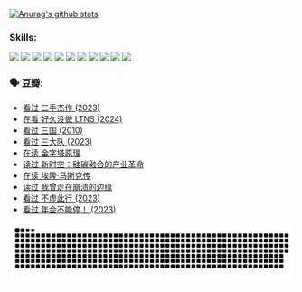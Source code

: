
[![Anurag's github stats](https://github-readme-stats.vercel.app/api?username=w940853815)](https://github.com/anuraghazra/github-readme-stats)

### Skills:

<code><img height="32" src="https://cdn.jsdelivr.net/npm/simple-icons@v5/icons/python.svg"></code>
<code><img height="32" src="https://cdn.jsdelivr.net/npm/simple-icons@v5/icons/javascript.svg"></code>
<code><img height="32" src="https://cdn.jsdelivr.net/npm/simple-icons@v5/icons/django.svg"></code>
<code><img height="32" src="https://cdn.jsdelivr.net/npm/simple-icons@v5/icons/flask.svg"></code>
<code><img height="32" src="https://cdn.jsdelivr.net/npm/simple-icons@v5/icons/vuetify.svg"></code>
<code><img height="32" src="https://cdn.jsdelivr.net/npm/simple-icons@v5/icons/git.svg"></code>
<code><img height="32" src="https://cdn.jsdelivr.net/npm/simple-icons@v5/icons/docker.svg"></code>
<code><img height="32" src="https://cdn.jsdelivr.net/npm/simple-icons@v5/icons/postgresql.svg"></code>
<code><img height="32" src="https://cdn.jsdelivr.net/npm/simple-icons@v5/icons/elasticsearch.svg"></code>
<code><img height="32" src="https://cdn.jsdelivr.net/npm/simple-icons@v5/icons/macos.svg"></code>
<code><img height="32" src="https://cdn.jsdelivr.net/npm/simple-icons@v5/icons/linux.svg"></code>

### 🗣 豆瓣:

<!-- DOUBAN-ACTIVITIES:START -->
- [看过 二手杰作‎ (2023)](https://www.douban.com/people/136069238/status/4522502716/?_i=08179099)
- [在看 好久没做 LTNS‎ (2024)](https://www.douban.com/people/136069238/status/4521969883/?_i=08179099)
- [看过 三国‎ (2010)](https://www.douban.com/people/136069238/status/4521634661/?_i=08179099)
- [看过 三大队‎ (2023)](https://www.douban.com/people/136069238/status/4510323325/?_i=08179099)
- [在读 金字塔原理](https://www.douban.com/people/136069238/status/4507497587/?_i=08179099)
- [读过 新时空：硅碳融合的产业革命](https://www.douban.com/people/136069238/status/4506659177/?_i=08179099)
- [在读 埃隆·马斯克传](https://www.douban.com/people/136069238/status/4500417190/?_i=08179099)
- [读过 我曾走在崩溃的边缘](https://www.douban.com/people/136069238/status/4500416754/?_i=08179099)
- [看过 不虚此行‎ (2023)](https://www.douban.com/people/136069238/status/4499973052/?_i=08179099)
- [看过 年会不能停！‎ (2023)](https://www.douban.com/people/136069238/status/4498582002/?_i=08179099)
<!-- DOUBAN-ACTIVITIES:END -->


![Snake animation](https://raw.githubusercontent.com/w940853815/w940853815/output/github-contribution-grid-snake.svg)

<!--
**w940853815/w940853815** is a ✨ _special_ ✨ repository because its `README.md` (this file) appears on your GitHub profile.

Here are some ideas to get you started:

- 🔭 I’m currently working on ...
- 🌱 I’m currently learning ...
- 👯 I’m looking to collaborate on ...
- 🤔 I’m looking for help with ...
- 💬 Ask me about ...
- 📫 How to reach me: ...
- 😄 Pronouns: ...
- ⚡ Fun fact: ...
-->
